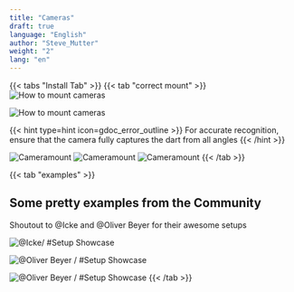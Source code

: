 ```yaml
---
title: "Cameras"
draft: true
language: "English"
author: "Steve_Mutter"
weight: "2"
lang: "en"
---
```



[comment]: <> (Fact Check)

{{< tabs "Install Tab" >}}
{{< tab "correct mount" >}}
![How to mount cameras](/camera-mount/images/camera_mount_final.png)

![How to mount cameras](/camera-mount/images/camera_mount_side.png)

{{< hint type=hint icon=gdoc_error_outline >}}
For accurate recognition, ensure that the camera fully captures the dart from all angles
{{< /hint >}}


![Cameramount](/camera-mount/images/dartboard_arrow_ex_1.png) 
![Cameramount](/camera-mount/images/dartboard_arrow_ex_2.png)
![Cameramount](/camera-mount/images/dartboard_arrow_ex_3.png)
{{< /tab >}}

{{< tab "examples" >}}
## Some pretty examples from the Community

[comment]: <> (Ask for Permission to use the Images from @Icke and @Oliver Beyer via Discord DM / No Response yet)
[comment]: <> (@Oliver Beyer has consented to the use of his images)
[comment]: <> (@Icke has consented to the use of his images)

Shoutout to @Icke and @Oliver Beyer for their awesome setups

![@Icke/ #Setup Showcase](/camera-mount/images/camera_mount_example_1.jpg)

![@Oliver Beyer / #Setup Showcase](/camera-mount/images/camera_mount_example_2.jpg)

![@Oliver Beyer / #Setup Showcase](/camera-mount/images/camera_mount_example_3.jpg)
{{< /tab >}}